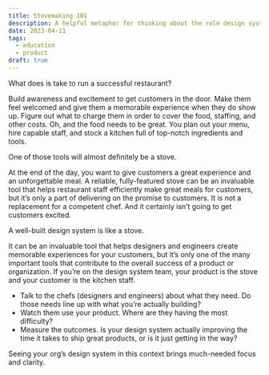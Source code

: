 ```yaml
---
title: Stovemaking 101
description: A helpful metaphor for thinking about the role design systems play in your organization.
date: 2023-04-11
tags:
  - education
  - product
draft: true
---
```


What does is take to run a successful restaurant? 

Build awareness and excitement to get customers in the door. Make them feel welcomed and give them a memorable experience when they do show up. Figure out what to charge them in order to cover the food, staffing, and other costs. Oh, and the food needs to be great. You plan out your menu, hire capable staff, and stock a kitchen full of top-notch ingredients and tools.

One of those tools will almost definitely be a stove.

At the end of the day, you want to give customers a great experience and an unforgettable meal. A reliable, fully-featured stove can be an invaluable tool that helps restaurant staff efficiently make great meals for customers, but it’s only a part of delivering on the promise to customers. It is not a replacement for a competent chef. And it certainly isn’t going to get customers excited. 

A well-built design system is like a stove. 

It can be an invaluable tool that helps designers and engineers create memorable experiences for your customers, but it’s only one of the many important tools that contribute to the overall success of a product or organization. If you’re on the design system team, your product is the stove and your customer is the kitchen staff. 

- Talk to the chefs (designers and engineers) about what they need. Do those needs line up with what you’re actually building?
- Watch them use your product. Where are they having the most difficulty?
- Measure the outcomes. Is your design system actually improving the time it takes to ship great products, or is it just getting in the way?

Seeing your org’s design system in this context brings much-needed focus and clarity.